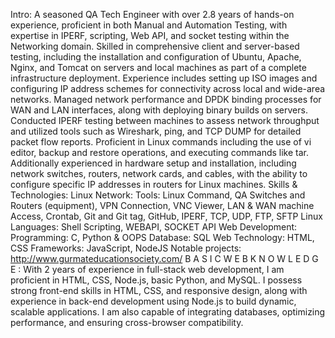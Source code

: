 Intro:  A seasoned QA Tech Engineer with over 2.8 years of hands-on experience, proficient in both Manual and Automation Testing, with expertise in IPERF, scripting, Web API, and socket testing within the Networking domain. Skilled in comprehensive client and server-based testing, including the installation and configuration of Ubuntu, Apache, Nginx, and Tomcat on servers and local machines as part of a complete infrastructure deployment. Experience includes setting up ISO images and configuring IP address schemes for connectivity across local and wide-area networks. Managed network performance and DPDK binding processes for WAN and LAN interfaces, along with deploying binary builds on servers. Conducted IPERF testing between machines to assess network throughput and utilized tools such as Wireshark, ping, and TCP DUMP for detailed packet flow reports. Proficient in Linux commands including the use of vi editor, backup and restore operations, and executing commands like tar. Additionally experienced in hardware setup and installation, including network switches, routers, network cards, and cables, with the ability to configure specific IP addresses in routers for Linux machines.
Skills & Technologies: Linux Network:
Tools: Linux Command, QA Switches and Routers (equipment), VPN Connection, VNC Viewer,
LAN & WAN machine Access, Crontab, Git and Git tag, GitHub, IPERF, TCP, UDP, FTP, SFTP
Linux Languages: Shell Scripting, WEBAPI, SOCKET API
Web Development: Programming: C, Python & OOPS
Database: SQL
Web Technology: HTML, CSS
Frameworks: JavaScript, NodeJS
Notable projects: http://www.gurmateducationsociety.com/
B A S I C W E B K N O W L E D G E : With 2 years of experience in full-stack web development, I am proficient in HTML, CSS, Node.js, basic Python, and MySQL. I possess strong front-end skills in HTML, CSS, and responsive design, along with experience in back-end development using Node.js to build dynamic, scalable applications. I am also capable of integrating databases, optimizing performance, and ensuring cross-browser compatibility.
